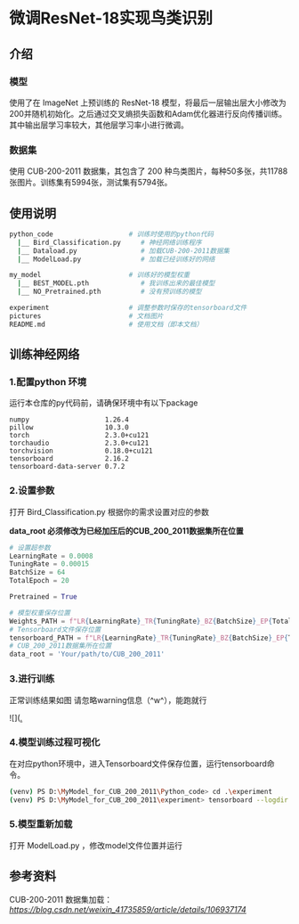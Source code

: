 # 微调ResNet-18实现鸟类识别

## 介绍

### 模型

使用了在 ImageNet 上预训练的 ResNet-18 模型，将最后一层输出层大小修改为 200并随机初始化。之后通过交叉熵损失函数和Adam优化器进行反向传播训练。其中输出层学习率较大，其他层学习率小进行微调。

### 数据集

使用 CUB-200-2011 数据集，其包含了 200 种鸟类图片，每种50多张，共11788张图片。训练集有5994张，测试集有5794张。

## 使用说明

```bash
python_code                   # 训练时使用的python代码
  |__ Bird_Classification.py     # 神经网络训练程序
  |__ Dataload.py                # 加载CUB-200-2011数据集
  |__ ModelLoad.py               # 加载已经训练好的网络

my_model                      # 训练好的模型权重
  |__ BEST_MODEL.pth             # 我训练出来的最佳模型
  |__ NO_Pretrained.pth          # 没有预训练的模型

experiment                    # 调整参数时保存的tensorboard文件
pictures                      # 文档图片
README.md                     # 使用文档（即本文档）
```

## 训练神经网络

### 1.配置python 环境

运行本仓库的py代码前，请确保环境中有以下package

```
numpy                   1.26.4
pillow                  10.3.0
torch                   2.3.0+cu121
torchaudio              2.3.0+cu121
torchvision             0.18.0+cu121
tensorboard             2.16.2
tensorboard-data-server 0.7.2
```

### 2.设置参数

打开 Bird_Classification.py 根据你的需求设置对应的参数

**data_root 必须修改为已经加压后的CUB_200_2011数据集所在位置**

```py
# 设置超参数
LearningRate = 0.0008
TuningRate = 0.00015
BatchSize = 64
TotalEpoch = 20

Pretrained = True

# 模型权重保存位置
Weights_PATH = f"LR{LearningRate}_TR{TuningRate}_BZ{BatchSize}_EP{TotalEpoch}.pth"
# Tensorboard文件保存位置
tensorboard_PATH = f"LR{LearningRate}_TR{TuningRate}_BZ{BatchSize}_EP{TotalEpoch}"
# CUB_200_2011数据集所在位置
data_root = 'Your/path/to/CUB_200_2011'
```

### 3.进行训练

正常训练结果如图
请忽略warning信息（\^w\^），能跑就行

![]([.](https://github.com/HCyong2/MyModel_for_CUB_200_2011/tree/master/MyModel_for_CUB_200_2011/pictures/test01.png)

### 4.模型训练过程可视化

在对应python环境中，进入Tensorboard文件保存位置，运行tensorboard命令。

```bash
(venv) PS D:\MyModel_for_CUB_200_2011\Python_code> cd .\experiment
(venv) PS D:\MyModel_for_CUB_200_2011\experiment> tensorboard --logdir LR0.001_EP10_BZ32
```

### 5.模型重新加载

打开 ModelLoad.py ，修改model文件位置并运行



## 参考资料

CUB-200-2011 数据集加载：
*https://blog.csdn.net/weixin_41735859/article/details/106937174*
